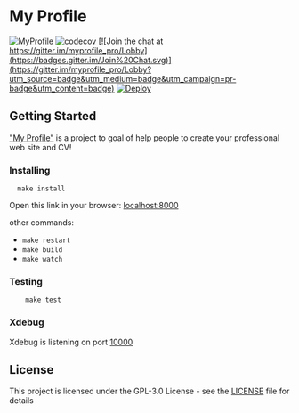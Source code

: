 # My Profile

[![MyProfile](https://circleci.com/gh/eerison/myprofile.svg?style=shield)](https://circleci.com/gh/eerison/myprofile)
[![codecov](https://codecov.io/gh/eerison/myprofile/branch/master/graph/badge.svg?token=ZIW9RTWH1B)](https://codecov.io/gh/eerison/myprofile)
[![Join the chat at https://gitter.im/myprofile_pro/Lobby](https://badges.gitter.im/Join%20Chat.svg)](https://gitter.im/myprofile_pro/Lobby?utm_source=badge&utm_medium=badge&utm_campaign=pr-badge&utm_content=badge) 
[![Deploy](https://img.shields.io/badge/heroku-deploy-BA55D3.svg)](https://heroku.com/deploy)

## Getting Started

  ["My Profile"](https://www.myprofile.pro/) is a project to goal of help people to create your professional web site and CV!
  
### Installing

  ```
    make install
  ```

Open this link in your browser: [localhost:8000](http://localhost:8000)
  
  other commands:
   - `make restart`
   - `make build`
   - `make watch`
  
  
### Testing

```
    make test
```

### Xdebug


Xdebug is listening on port [10000](.docker/common.env)

## License

  This project is licensed under the GPL-3.0 License - see the [LICENSE](LICENSE) file for details
